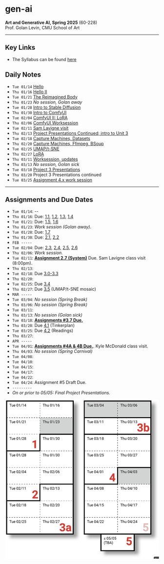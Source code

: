 # gen-ai

**Art and Generative AI, Spring 2025** (60-228)<br />
Prof. Golan Levin, CMU School of Art

---

## Key Links

* The Syllabus can be found [here](https://github.com/golanlevin/gen-ai/blob/main/syllabus/readme.md)

## Daily Notes

* `Tue 01/14` [Hello](daily_notes/0114.md)
* `Thu 01/16` [Hello II](daily_notes/0116.md)
* `Tue 01/21` [The Reimagined Body](daily_notes/0121.md)
* `Thu 01/23` *No session, Golan away*
* `Tue 01/28` [Intro to Stable Diffusion](daily_notes/0128.md)
* `Thu 01/30` [Intro to ComfyUI](daily_notes/0130.md)
* `Tue 02/04` [ComfyUI II: LoRA](daily_notes/0204.md)
* `Thu 02/06` [ComfyUI Worksession](daily_notes/0206.md)
* `Tue 02/11` [Sam Lavigne visit](daily_notes/0211.md)
* `Thu 02/13` [Project Presentations Continued; intro to Unit 3](daily_notes/0213.md)
* `Tue 02/18` [Capture Machines, Datasets](daily_notes/0218.md)
* `Thu 02/20` [Capture Machines, Ffmpeg, BSoup](daily_notes/0220.md)
* `Tue 02/25` [UMAP/t-SNE](daily_notes/0225.md)
* `Thu 02/27` [LoRA](daily_notes/0227.md)
* `Thu 03/11` [Worksession, updates](daily_notes/0311.md)
* `Thu 03/13` *No session, Golan sick*
* `Tue 03/18` [Project 3 Presentations](daily_notes/0318.md)
* `Thu 03/20` Project 3 Presentations continued
* `Tue 03/25` [Assignment 4.x work session](daily_notes/0325.md)

---

## Assignments and Due Dates

* `Tue 01/14`: --
* `Thu 01/16`: Due: [1.1](https://github.com/golanlevin/gen-ai/blob/main/assignments/assignment_1.md#11-administrative-tasks), [1.2](https://github.com/golanlevin/gen-ai/blob/main/assignments/assignment_1.md#12-report-an-ai-art-you-like), [1.3](https://github.com/golanlevin/gen-ai/blob/main/assignments/assignment_1.md#13-looking-outwards-algorithms-models-tools), [1.4](https://github.com/golanlevin/gen-ai/blob/main/assignments/assignment_1.md#14-viewing---response)
* `Tue 01/21`: Due: [1.5](https://github.com/golanlevin/gen-ai/blob/main/assignments/assignment_1.md#15-wrong-things), [1.6](https://github.com/golanlevin/gen-ai/blob/main/assignments/assignment_1.md#16-puppet-conditioning)
* `Thu 01/23`: *Work session (Golan away)*. 
* `Tue 01/28`: Due: [1.7](https://github.com/golanlevin/gen-ai/blob/main/assignments/assignment_1.md#17-dreamworld-self-portrait)
* `Thu 01/30`: Due: [2.1](https://github.com/golanlevin/gen-ai/blob/main/assignments/assignment_2.md#21-technical-overview-of-stable-diffusion), [2.2](https://github.com/golanlevin/gen-ai/blob/main/assignments/assignment_2.md#22-comfyui-ecosystem-exploration) 
* `FEB -----`
* `Tue 02/04`: Due: [2.3](https://github.com/golanlevin/gen-ai/blob/main/assignments/assignment_2.md#23-readings), [2.4](https://github.com/golanlevin/gen-ai/blob/main/assignments/assignment_2.md#24-helpful-viewings), [2.5](https://github.com/golanlevin/gen-ai/blob/main/assignments/assignment_2.md#25-image-analysis-with-comfy), [2.6](https://github.com/golanlevin/gen-ai/blob/main/assignments/assignment_2.md#26-style-transfer--upscaling-in-comfy)
* `Thu 02/06`: *Work session.*
* `Tue 02/11`: [**Assignment 2.7 (System)**](https://github.com/golanlevin/gen-ai/blob/main/assignments/assignment_2.md#27-a-generative-system-in-comfy-6-hours-due-211) Due. Sam Lavigne class visit (8:00pm). 
* `Thu 02/13`: 
* `Tue 02/18`: Due [3.0-3.3](assignments/assignment_3.md)
* `Thu 02/20`: 
* `Tue 02/25`: Due [3.4](https://github.com/golanlevin/gen-ai/blob/main/assignments/assignment_3.md#34-draft-collection-500-images)
* `Thu 02/27`: Due [3.5](https://github.com/golanlevin/gen-ai/blob/main/assignments/assignment_3.md#35-umapt-sne-mosaic) (UMAP/t-SNE mosaic)
* `MAR -----`
* `Tue 03/04`: *No session (Spring Break)*
* `Thu 03/06`: *No session (Spring Break)*
* `Tue 03/11`: 
* `Thu 03/13`: *No session (Golan sick)*
* `Tue 03/18`: [**Assignments #3.7 Due.**](https://github.com/golanlevin/gen-ai/blob/main/assignments/assignment_3.md#37-present-andor-use-your-personal-image-dataset)
* `Thu 03/20`: Due [4.1](https://github.com/golanlevin/gen-ai/blob/main/assignments/assignment_4.md#41-specify-tools-in-our-spreadsheet) (Tinkerplan)
* `Tue 03/25`: Due [4.2](https://github.com/golanlevin/gen-ai/blob/main/assignments/assignment_4.md#42-readings-slop-other-ais) (Readings)
* `Thu 03/27`: 
* `APR -----`
* `Tue 04/01`: [**Assignments #4A & 4B Due.**](https://github.com/golanlevin/gen-ai/blob/main/assignments/assignment_4.md#43--44-experiments-a--b). Kyle McDonald class visit.
* `Thu 04/03`: *No session (Spring Carnival)*
* `Tue 04/08`: 
* `Tue 04/10`: 
* `Tue 04/15`: 
* `Tue 04/17`: 
* `Tue 04/22`: 
* `Tue 04/24`: Assignment #5 Draft Due. 
* `---------`
* *On or prior to 05/05: Final Project Presentations.*

![Assignment Schedule](syllabus/schedule-new.png)

